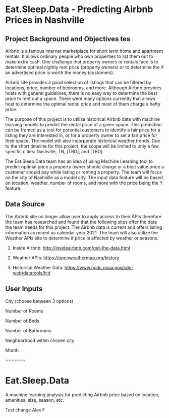 

# **Eat.Sleep.Data - Predicting Airbnb Prices in Nashville** 

 
 

## **Project Background and Objectives tes** 

Airbnb is a famous internet marketplace for short term home and apartment rentals. It allows ordinary people who own properties to list them out to make extra cash. One challenge that property owners or rentals face is to determine optimal nightly rent price (property owners) or to determine the if an advertised price is worth the money (customers).  

Airbnb site provides a good selection of listings that can be filtered by locations, price, number of bedrooms, and more. Although Airbnb provides hosts with general guidelines, there is no easy way to determine the best price to rent out a space. There were many options currently that allows host to determine the optimal rental price and most of them charge a hefty price.  

The purpose of this project is to utilize historical Airbnb data with machine learning models to predict the rental price of a given space. This prediction can be framed as a tool for potential customers to identify a fair price for a listing they are interested in, or for a property owner to set a fair price for their space. The model will also incorporate historical weather trends. Due to the short timeline for this project, the scope will be limited to only a few specific cities: Nashville, TN, [TBD], and [TBD]. 

The Eat.Sleep.Data team has an idea of using Machine Learning tool to predict optimal price a property owner should charge or a best value price a customer should pay while listing or renting a property. The team will focus on the city of Nashville as a model city. The input data feature will be based on location, weather, number of rooms, and more with the price being the Y feature.  

 
 

## **Data Source** 
 

The Airbnb site no longer allow user to apply access to their APIs therefore the team has researched and found that the following sites offer the data the team needs for this project. The Airbnb data is current and offers listing information as recent as calendar year 2021.  The team will also utilize the Weather APIs site to determine if price is affected by weather or seasons.  
 

1. Inside Airbnb: http://insideairbnb.com/get-the-data.html 

2. Weather APIs: https://openweathermap.org/history 

3. Historical Weather Data: https://www.ncdc.noaa.gov/cdo-web/datatools/lcd 

 

 

## **User Inputs** 

City (choose between 3 options) 

Number of Rooms 

Number of Beds 

Number of Bathrooms 

Neighborhood within chosen city 

Month 

=======
# Eat.Sleep.Data
A machine learning analysis for predicting Airbnb price based on location, amenities, size, season, etc.

Test change Alex F


